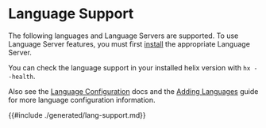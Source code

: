 # Language Support

The following languages and Language Servers are supported.
To use Language Server features, you must first [install][lsp-install-wiki] the appropriate Language Server.

You can check the language support in your installed helix version with `hx --health`.

Also see the [Language Configuration][lang-config] docs and the [Adding Languages][adding-languages] guide for more language configuration information.

{{#include ./generated/lang-support.md}}

[lsp-install-wiki]: https://github.com/helix-editor/helix/wiki/How-to-install-the-default-language-servers
[lang-config]: ./languages.md
[adding-languages]: ./guides/adding_languages.md
